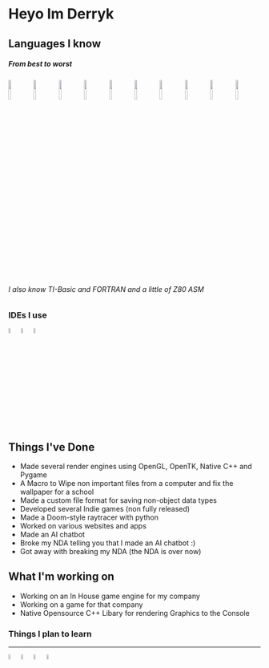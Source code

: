 # Heyo Im Derryk

## Languages I know
##### _From best to worst_
<img src="https://cdn.jsdelivr.net/gh/devicons/devicon/icons/c/c-original.svg" width="10%"><img src="https://cdn.jsdelivr.net/gh/devicons/devicon/icons/cplusplus/cplusplus-original.svg" width="10%"><img src="https://cdn.jsdelivr.net/gh/devicons/devicon/icons/python/python-original.svg" width="10%"><img src="https://cdn.jsdelivr.net/gh/devicons/devicon/icons/csharp/csharp-original.svg" width="10%"><img src="https://cdn.jsdelivr.net/gh/devicons/devicon/icons/html5/html5-original.svg" width="10%"><img src="https://cdn.jsdelivr.net/gh/devicons/devicon/icons/css3/css3-original.svg" width="10%"><img src="https://cdn.jsdelivr.net/gh/devicons/devicon/icons/javascript/javascript-original.svg" width="10%"><img src="https://cdn.jsdelivr.net/gh/devicons/devicon/icons/sass/sass-original.svg" width="10%"><img src="https://cdn.jsdelivr.net/gh/devicons/devicon/icons/java/java-original.svg" width="10%"><img src="https://cdn.jsdelivr.net/gh/devicons/devicon@latest/icons/arduino/arduino-original-wordmark.svg" width="10%">
###### I also know TI-Basic and FORTRAN and a little of Z80 ASM

### IDEs I use
<img src="https://cdn.jsdelivr.net/gh/devicons/devicon/icons/visualstudio/visualstudio-plain.svg" width="5%"><img src="https://cdn.jsdelivr.net/gh/devicons/devicon/icons/vscode/vscode-original.svg" width="5%"><img src="https://cdn.jsdelivr.net/gh/devicons/devicon/icons/androidstudio/androidstudio-original.svg" width="5%">

## Things I've Done
- Made several render engines using OpenGL, OpenTK, Native C++ and Pygame
- A Macro to Wipe non important files from a computer and fix the wallpaper for a school
- Made a custom file format for saving non-object data types
- Developed several Indie games (non fully released)
- Made a Doom-style raytracer with python
- Worked on various websites and apps
- Made an AI chatbot
- Broke my NDA telling you that I made an AI chatbot :)
- Got away with breaking my NDA (the NDA is over now)

## What I'm working on
- Working on an In House game engine for my company
- Working on a game for that company
- Native Opensource C++ Libary for rendering Graphics to the Console

### Things I plan to learn
------------
<img src="https://cdn.jsdelivr.net/gh/devicons/devicon@latest/icons/rust/rust-original.svg" width="5%"><img src="https://cdn.jsdelivr.net/gh/devicons/devicon/icons/react/react-original.svg" width="5%"><img src="https://cdn.jsdelivr.net/gh/devicons/devicon/icons/unrealengine/unrealengine-original.svg" width="5%"><img src="https://cdn.jsdelivr.net/gh/devicons/devicon/icons/flutter/flutter-original.svg" width="5%">
